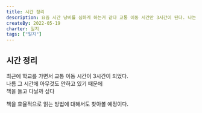 ```yaml
---
title: 시간 정리
description: 요즘 시간 낭비를 심하게 하는거 같다 교통 이동 시간만 3시간이 된다. 나는 그 동안 아무것도 안한다. 정리할 필요가 있어보인다.
createBy: 2022-05-19
charter: 일지
tags: ["일지"]
---
```


## 시간 정리

최근에 학교를 가면서 교통 이동 시간이 3시간이 되었다.  
나름 그 시간에 아무것도 안하고 있기 때문에  
책을 들고 다닐까 싶다

책을 효율적으로 읽는 방법에 대해서도 찾아볼 예정이다.
